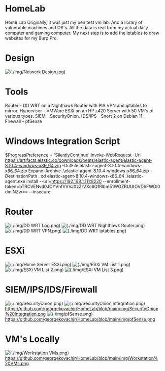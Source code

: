 # HomeLab
Home Lab
Originally, it was just my pen test vm lab. 
And a library of vulnerable machines and OS's. 
All the data is real from my actual daily computer and gaming computer. 
My next step is to add the iptables to draw websites for my Burp Pro. 


# Design

![(./img/Network Design.jpg)](https://github.com/georgekovachjr/HomeLab/blob/main/img/Network%20Design.png)



# Tools
Router - DD WRT on a Nighthawk Router with PIA VPN and iptables to mirror.
Hypervisor - VMWare ESXi on an HP z420 Server with 50 VM's of various types.
SIEM - SecurityOnion.
IDS/IPS - Snort 2 on Debian 11.
Firewall - pfSense


# Windows Integration Script
$ProgressPreference = 'SilentlyContinue'
Invoke-WebRequest -Uri https://artifacts.elastic.co/downloads/beats/elastic-agent/elastic-agent-8.10.4-windows-x86_64.zip -OutFile elastic-agent-8.10.4-windows-x86_64.zip
Expand-Archive .\elastic-agent-8.10.4-windows-x86_64.zip -DestinationPath .
cd elastic-agent-8.10.4-windows-x86_64
.\elastic-agent.exe install --url=https://192.168.1.111:8220 --enrollment-token=bTRCVENvd0JCYVhfVVVJXzZrVXc6Q1Rlbm51WGZRUUtOVDhFWDl0dmlNZw== --insecure

# Router
![(./img/DD WRT Log.png)](https://github.com/georgekovachjr/HomeLab/blob/main/img/DD%20WRT%20Log.png)
![(./img/DD WRT Nighthawk Router.png)](https://github.com/georgekovachjr/HomeLab/blob/main/img/DD%20WRT%20Nighthawk%20Router.png)
![(./img/DD WRT VPN.png)](https://github.com/georgekovachjr/HomeLab/blob/main/img/DD%20WRT%20VPN.png)
![(./img/DD WRT iptables.png)](https://github.com/georgekovachjr/HomeLab/blob/main/img/DD%20WRT%20iptables.png)


# ESXi
![(./img/Home Server ESXi.png)](https://github.com/georgekovachjr/HomeLab/blob/main/img/Home%20Server%20ESXi.png)
![(./img/ESXi VM List 1.png)](https://github.com/georgekovachjr/HomeLab/blob/main/img/ESXi%20VM%20List%201.png)
![(./img/ESXi VM List 2.png)](https://github.com/georgekovachjr/HomeLab/blob/main/img/ESXi%20VM%20List%202.png)
![(./img/ESXi VM List 3.png)](https://github.com/georgekovachjr/HomeLab/blob/main/img/ESXi%20VM%20List%203.png)

# SIEM/IPS/IDS/Firewall
![(./img/SecurityOnion.png)](https://github.com/georgekovachjr/HomeLab/blob/main/img/SecurityOnion.png)
![(./img/SecurityOnion Integration.png)](https://github.com/georgekovachjr/HomeLab/blob/main/img/SecurityOnion%20Integration.png)https://github.com/georgekovachjr/HomeLab/blob/main/img/SecurityOnion%20Integration.png
![(./img/pfSense.png)](https://github.com/georgekovachjr/HomeLab/blob/main/img/pfSense.png)https://github.com/georgekovachjr/HomeLab/blob/main/img/pfSense.png

# VM's Locally
![(./img/Workstation VMs.png)](https://github.com/georgekovachjr/HomeLab/blob/main/img/Workstation%20VMs.png)https://github.com/georgekovachjr/HomeLab/blob/main/img/Workstation%20VMs.png
